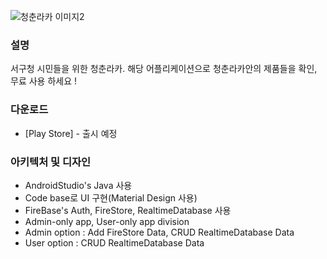 ![청춘라카 이미지2](https://user-images.githubusercontent.com/74092089/183820912-a428d1af-46ae-42f0-b378-f7568a9ed295.png)

### 설명

서구청 시민들을 위한 청춘라카. 해당 어플리케이션으로 청춘라카안의 제품들을 확인, 무료 사용 하세요 !

### 다운로드

+ [Play Store] - 출시 예정
### 아키텍처 및 디자인

+ AndroidStudio's Java 사용
+ Code base로 UI 구현(Material Design 사용)
+ FireBase's Auth, FireStore, RealtimeDatabase 사용
+ Admin-only app, User-only app division
+ Admin option : Add FireStore Data, CRUD RealtimeDatabase Data
+ User option : CRUD RealtimeDatabase Data
